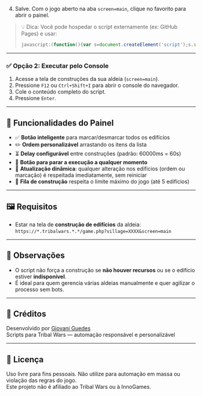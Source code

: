 4. Salve. Com o jogo aberto na aba `screen=main`, clique no favorito para abrir o painel.

> 💡 Dica: Você pode hospedar o script externamente (ex: GitHub Pages) e usar:
>
> ```javascript
> javascript:(function(){var s=document.createElement('script');s.src='https://seudominio.com/construirAuto.js';document.body.appendChild(s);})();
> ```

---

### ✅ Opção 2: Executar pelo Console

1. Acesse a tela de construções da sua aldeia (`screen=main`).
2. Pressione `F12` ou `Ctrl+Shift+I` para abrir o console do navegador.
3. Cole o conteúdo completo do script.
4. Pressione `Enter`.

---

## 🧩 Funcionalidades do Painel

- ✅ **Botão inteligente** para marcar/desmarcar todos os edifícios
- ✏️ **Ordem personalizável** arrastando os itens da lista
- ⏳ **Delay configurável** entre construções (padrão: 60000ms = 60s)
- 🛑 **Botão para parar a execução a qualquer momento**
- 🔄 **Atualização dinâmica**: qualquer alteração nos edifícios (ordem ou marcação) é respeitada imediatamente, sem reiniciar
- 🚧 **Fila de construção** respeita o limite máximo do jogo (até 5 edifícios)

---

## 🖼️ Requisitos

- Estar na tela de **construção de edifícios** da aldeia:  
`https://*.tribalwars.*.*/game.php?village=XXXX&screen=main`

---

## 📌 Observações

- O script não força a construção se **não houver recursos** ou se o edifício estiver **indisponível**.
- É ideal para quem gerencia várias aldeias manualmente e quer agilizar o processo sem bots.

---

## 🧠 Créditos

Desenvolvido por [Giovani Guedes](https://github.com/giovaniguedes)  
Scripts para Tribal Wars — automação responsável e personalizável

---

## 📄 Licença

Uso livre para fins pessoais. Não utilize para automação em massa ou violação das regras do jogo.  
Este projeto não é afiliado ao Tribal Wars ou à InnoGames.

